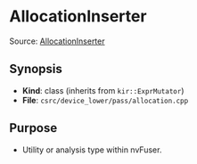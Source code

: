 # AllocationInserter

Source: [AllocationInserter](../../../csrc/device_lower/pass/allocation.cpp)

## Synopsis
- **Kind**: class (inherits from `kir::ExprMutator`)
- **File**: `csrc/device_lower/pass/allocation.cpp`

## Purpose
- Utility or analysis type within nvFuser.
